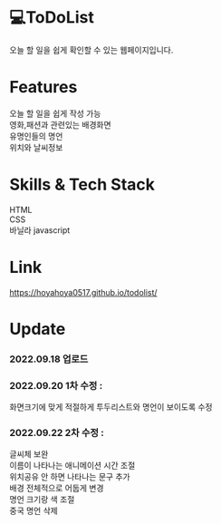 # 💻ToDoList
오늘 할 일을 쉽게 확인할 수 있는 웹페이지입니다.
# Features
오늘 할 일을 쉽게 작성 가능<br>
영화,패션과 관련있는 배경화면<br>
유명인들의 명언<br>
위치와 날씨정보<br>
# Skills & Tech Stack
HTML<br>
CSS<br>
바닐라 javascript<br>
# Link
https://hoyahoya0517.github.io/todolist/
# Update
<h3>2022.09.18 업로드 </h3>
<h3>2022.09.20 1차 수정 : </h3>
화면크기에 맞게 적절하게 투두리스트와 명언이 보이도록 수정<br>
<h3>2022.09.22 2차 수정 : </h3>
글씨체 보완<br>
이름이 나타나는 애니메이션 시간 조절<br>
위치공유 안 하면 나타나는 문구 추가<br>
배경 전체적으로 어둡게 변경<br>
명언 크기랑 색 조절<br>
중국 명언 삭제<br>
